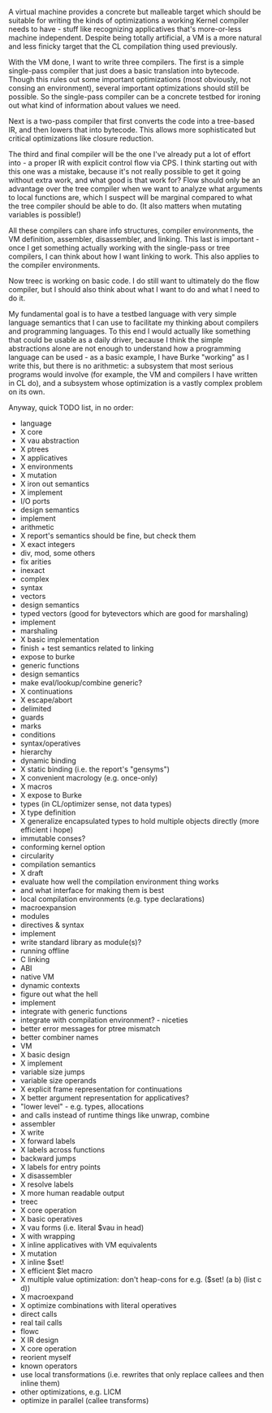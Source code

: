 A virtual machine provides a concrete but malleable target which should be suitable for writing the kinds of optimizations a working Kernel compiler needs to have - stuff like recognizing applicatives that's more-or-less machine independent. Despite being totally artificial, a VM is a more natural and less finicky target that the CL compilation thing used previously.

With the VM done, I want to write three compilers. The first is a simple single-pass compiler that just does a basic translation into bytecode. Though this rules out some important optimizations (most obviously, not consing an environment), several important optimizations should still be possible. So the single-pass compiler can be a concrete testbed for ironing out what kind of information about values we need.

Next is a two-pass compiler that first converts the code into a tree-based IR, and then lowers that into bytecode. This allows more sophisticated but critical optimizations like closure reduction.

The third and final compiler will be the one I've already put a lot of effort into - a proper IR with explicit control flow via CPS. I think starting out with this one was a mistake, because it's not really possible to get it going without extra work, and what good is that work for? Flow should only be an advantage over the tree compiler when we want to analyze what arguments to local functions are, which I suspect will be marginal compared to what the tree compiler should be able to do. (It also matters when mutating variables is possible!)

All these compilers can share info structures, compiler environments, the VM definition, assembler, disassembler, and linking. This last is important - once I get something actually working with the single-pass or tree compilers, I can think about how I want linking to work. This also applies to the compiler environments.

Now treec is working on basic code. I do still want to ultimately do the flow compiler, but I should also think about what I want to do and what I need to do it.

My fundamental goal is to have a testbed language with very simple language semantics that I can use to facilitate my thinking about compilers and programming languages. To this end I would actually like something that could be usable as a daily driver, because I think the simple abstractions alone are not enough to understand how a programming language can be used - as a basic example, I have Burke "working" as I write this, but there is no arithmetic: a subsystem that most serious programs would involve (for example, the VM and compilers I have written in CL do), and a subsystem whose optimization is a vastly complex problem on its own.

Anyway, quick TODO list, in no order:

- language
 - X core
  - X vau abstraction
   - X ptrees
  - X applicatives
  - X environments
 - X mutation
  - X iron out semantics
  - X implement
 - I/O ports
  - design semantics
  - implement
 - arithmetic
  - X report's semantics should be fine, but check them
  - X exact integers
   - div, mod, some others
   - fix arities
  - inexact
  - complex
  - syntax
 - vectors
  - design semantics
  - typed vectors (good for bytevectors which are good for marshaling)
  - implement
 - marshaling
  - X basic implementation
  - finish + test semantics related to linking
  - expose to burke
 - generic functions
  - design semantics
  - make eval/lookup/combine generic?
 - X continuations
  - X escape/abort
  - delimited
  - guards
  - marks
 - conditions
  - syntax/operatives
  - hierarchy
 - dynamic binding
 - X static binding (i.e. the report's "gensyms")
  - X convenient macrology (e.g. once-only)
 - X macros
  - X expose to Burke
 - types (in CL/optimizer sense, not data types)
 - X type definition
  - X generalize encapsulated types to hold multiple objects directly (more efficient i hope)
 - immutable conses?
- conforming kernel option
 - circularity
- compilation semantics
 - X draft
 - evaluate how well the compilation environment thing works
 - and what interface for making them is best
 - local compilation environments (e.g. type declarations)
 - macroexpansion
- modules
 - directives & syntax
 - implement
 - write standard library as module(s)?
- running offline
 - C linking
 - ABI
 - native VM
- dynamic contexts
 - figure out what the hell
 - implement
 - integrate with generic functions
 - integrate with compilation environment?
\- niceties
 - better error messages for ptree mismatch
 - better combiner names
- VM
 - X basic design
 - X implement
 - variable size jumps
 - variable size operands
 - X explicit frame representation for continuations
 - X better argument representation for applicatives?
 - "lower level" - e.g. types, allocations
  - and calls instead of runtime things like unwrap, combine
- assembler
 - X write
 - X forward labels
 - X labels across functions
 - backward jumps
 - X labels for entry points
 - X disassembler
  - X resolve labels
  - X more human readable output
- treec
 - X core operation
 - X basic operatives
 - X vau forms (i.e. literal $vau in head)
  - X with wrapping
 - X inline applicatives with VM equivalents
 - X mutation
  - X inline $set!
 - X efficient $let macro
 - X multiple value optimization: don't heap-cons for e.g. ($set! (a b) (list c d))
 - X macroexpand
  - X optimize combinations with literal operatives
 - direct calls
 - real tail calls
- flowc
 - X IR design
 - X core operation
 - reorient myself
 - known operators
 - use local transformations (i.e. rewrites that only replace callees and then inline them)
 - other optimizations, e.g. LICM
 - optimize in parallel (callee transforms)
